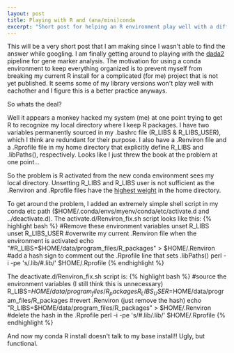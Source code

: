 ```yaml
---
layout: post
title: Playing with R and (ana/mini)conda
excerpt: "Short post for helping an R environment play well with a different R install."
---
```


This will be a very short post that I am making since I wasn't able to find the answer while googling. I am finally getting around to playing with the [dada2](https://benjjneb.github.io/dada2/index.html) pipeline for gene marker analysis. The motivation for using a conda environment to keep everything organized is to prevent myself from breaking my current R install for a complicated (for me) project that is not yet published. It seems some of my library versions won't play well with eachother and I figure this is a better practice anyways.

So whats the deal?

Well it appears a monkey hacked my system (me) at one point trying to get R to recognize my local directory where I keep R packages. I have two variables permanently sourced in my .bashrc file (R_LIBS & R_LIBS_USER), which I think are redundant for their purpose. I also have a .Renviron file and a .Rprofile file in my home directory that explicitly define R_LIBS and .libPaths(), respectively. Looks like I just threw the book at the problem at one point...

So the problem is R activated from the new conda environment sees my local directory. Unsetting R_LIBS and R_LIBS user is not sufficient as the .Renviron and .Rprofile files have the [highest weight](https://csgillespie.github.io/efficientR/3-3-r-startup.html) in the home directory.

To get around the problem, I added an extremely simple shell script in my conda etc path ($HOME/.conda/envs/myenv/conda/etc/activate.d and ../deactivate.d).
The activate.d/Renviron_fix.sh script looks like this:
{% highlight bash %}
#Remove these environment variables
unset R_LIBS
unset R_LIBS_USER
#overwrite my current .Renviron file when the environment is activated
echo "#R_LIBS=$HOME/data/program_files/R_packages" > $HOME/.Renviron
#add a hash sign to comment out the .Rprofile line that sets .libPaths()
perl -i -pe 's/\.lib/#\.lib/' $HOME/.Rprofile
{% endhighlight %}

The deactivate.d/Renviron_fix.sh script is:
{% highlight bash %}
#source the environment variables (I still think this is unnecessary)
R_LIBS=$HOME/data/program_files/R_packages
R_LIBS_USER=$HOME/data/program_files/R_packages
#revert .Renviron (just remove the hash)
echo "R_LIBS=$HOME/data/program_files/R_packages" > $HOME/.Renviron
#delete the hash in the .Rprofile
perl -i -pe 's/#\.lib/\.lib/' $HOME/.Rprofile
{% endhighlight %}

And now my conda R install doesn't talk to my base install!! Ugly, but functional.
